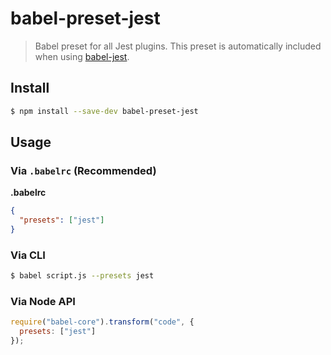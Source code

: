 # babel-preset-jest

> Babel preset for all Jest plugins. This preset is automatically included when using [babel-jest](https://github.com/facebook/jest/tree/master/packages/babel-jest).

## Install

```sh
$ npm install --save-dev babel-preset-jest
```

## Usage

### Via `.babelrc` (Recommended)

**.babelrc**

```json
{
  "presets": ["jest"]
}
```

### Via CLI

```sh
$ babel script.js --presets jest
```

### Via Node API

```javascript
require("babel-core").transform("code", {
  presets: ["jest"]
});
```
